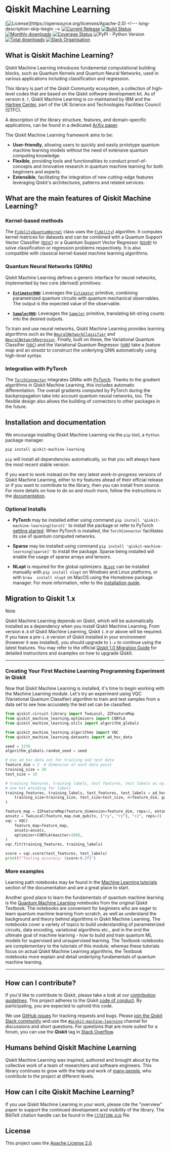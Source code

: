 # Qiskit Machine Learning

[![License](https://img.shields.io/github/license/qiskit-community/qiskit-machine-learning.svg?)](https://opensource.org/licenses/Apache-2.0) <!--- long-description-skip-begin -->
[![Current Release](https://img.shields.io/github/release/qiskit-community/qiskit-machine-learning.svg?logo=Qiskit)](https://github.com/qiskit-community/qiskit-machine-learning/releases)
[![Build Status](https://github.com/qiskit-community/qiskit-machine-learning/actions/workflows/main.yml/badge.svg)](https://github.com/qiskit-community/qiskit-machine-learning/actions?query=workflow%3A"Machine%20Learning%20Unit%20Tests"+branch%3Amain+event%3Apush)
[![Monthly downloads](https://img.shields.io/pypi/dm/qiskit-machine-learning.svg)](https://pypi.org/project/qiskit-machine-learning/)
[![Coverage Status](https://coveralls.io/repos/github/qiskit-community/qiskit-machine-learning/badge.svg?branch=main)](https://coveralls.io/github/qiskit-community/qiskit-machine-learning?branch=main)
![PyPI - Python Version](https://img.shields.io/pypi/pyversions/qiskit-machine-learning)
[![Total downloads](https://static.pepy.tech/badge/qiskit-machine-learning)](https://pepy.tech/project/qiskit-machine-learning)
[![Slack Organisation](https://img.shields.io/badge/slack-chat-blueviolet.svg?label=Qiskit%20Slack&logo=slack)](https://slack.qiskit.org)
<!--- long-description-skip-end -->

## What is Qiskit Machine Learning?

Qiskit Machine Learning introduces fundamental computational building blocks, such as Quantum 
Kernels and Quantum Neural Networks, used in various applications including classification 
and regression.

This library is part of the Qiskit Community ecosystem, a collection of high-level codes that are based
on the Qiskit software development kit. As of version `0.7`, Qiskit Machine Learning is co-maintained
by IBM and the [Hartree Center](https://www.hartree.stfc.ac.uk/), part of the UK Science and 
Technologies Facilities Council (STFC).

A description of the library structure, features, and domain-specific applications, can be found 
in a dedicated [ArXiv paper](https://arxiv.org/abs/2505.17756).

The Qiskit Machine Learning framework aims to be:

* **User-friendly**, allowing users to quickly and easily prototype quantum machine learning models without 
    the need of extensive quantum computing knowledge.
* **Flexible**, providing tools and functionalities to conduct proof-of-concepts and innovative research 
    in quantum machine learning for both beginners and experts.
* **Extensible**, facilitating the integration of new cutting-edge features leveraging Qiskit's 
    architectures, patterns and related services.


## What are the main features of Qiskit Machine Learning?

### Kernel-based methods

The [`FidelityQuantumKernel`](https://qiskit-community.github.io/qiskit-machine-learning/stubs/qiskit_machine_learning.kernels.QuantumKernel.html#qiskit_machine_learning.kernels.FidelityQuantumKernel) 
class uses the [`Fidelity`](https://qiskit-community.github.io/qiskit-machine-learning/stubs/qiskit_machine_learning.state_fidelities.BaseStateFidelity.html)) 
algorithm. It computes kernel matrices for datasets and can be combined with a Quantum Support Vector Classifier ([`QSVC`](https://qiskit-community.github.io/qiskit-machine-learning/stubs/qiskit_machine_learning.algorithms.QSVC.html#qiskit_machine_learning.algorithms.QSVC)) 
or a Quantum Support Vector Regressor ([`QSVR`](https://qiskit-community.github.io/qiskit-machine-learning/stubs/qiskit_machine_learning.algorithms.QSVR.html#qiskit_machine_learning.algorithms.QSVR)) 
to solve classification or regression problems respectively. It is also compatible with classical kernel-based machine learning algorithms.


### Quantum Neural Networks (QNNs)

Qiskit Machine Learning defines a generic interface for neural networks, implemented by two core (derived) primitives:

- **[`EstimatorQNN`](https://qiskit-community.github.io/qiskit-machine-learning/stubs/qiskit_machine_learning.neural_networks.EstimatorQNN.html):** Leverages the [`Estimator`](https://quantum.cloud.ibm.com/docs/api/qiskit/1.4/qiskit.primitives.BaseEstimator) primitive, combining parametrized quantum circuits with quantum mechanical observables. The output is the expected value of the observable.
  
- **[`SamplerQNN`](https://qiskit-community.github.io/qiskit-machine-learning/stubs/qiskit_machine_learning.neural_networks.SamplerQNN.html):** Leverages the [`Sampler`](https://quantum.cloud.ibm.com/docs/api/qiskit/1.4/qiskit.primitives.BaseSampler) primitive, translating bit-string counts into the desired outputs.

To train and use neural networks, Qiskit Machine Learning provides learning algorithms such as the [`NeuralNetworkClassifier`](https://qiskit-community.github.io/qiskit-machine-learning/stubs/qiskit_machine_learning.algorithms.NeuralNetworkClassifier.html#qiskit_machine_learning.algorithms.NeuralNetworkClassifier) 
and [`NeuralNetworkRegressor`](https://qiskit-community.github.io/qiskit-machine-learning/stubs/qiskit_machine_learning.algorithms.NeuralNetworkRegressor.html#qiskit_machine_learning.algorithms.NeuralNetworkRegressor). 
Finally, built on these, the Variational Quantum Classifier ([`VQC`](https://qiskit-community.github.io/qiskit-machine-learning/stubs/qiskit_machine_learning.algorithms.VQC.html#qiskit_machine_learning.algorithms.VQC))
and the Variational Quantum Regressor ([`VQR`](https://qiskit-community.github.io/qiskit-machine-learning/stubs/qiskit_machine_learning.algorithms.VQR.html#qiskit_machine_learning.algorithms.VQR))
take a _feature map_ and an _ansatz_ to construct the underlying QNN automatically using high-level syntax.

### Integration with PyTorch

The [`TorchConnector`](https://qiskit-community.github.io/qiskit-machine-learning/stubs/qiskit_machine_learning.connectors.TorchConnector.html#qiskit_machine_learning.connectors.TorchConnector) 
integrates QNNs with [PyTorch](https://pytorch.org). 
Thanks to the gradient algorithms in Qiskit Machine Learning, this includes automatic differentiation. 
The overall gradients computed by PyTorch during the backpropagation take into account quantum neural 
networks, too. The flexible design also allows the building of connectors to other packages in the future.

## Installation and documentation

We encourage installing Qiskit Machine Learning via the `pip` tool, a `Python` package manager.

```bash
pip install qiskit-machine-learning
```

`pip` will install all dependencies automatically, so that you will always have the most recent
stable version.

If you want to work instead on the very latest _work-in-progress_ versions of Qiskit Machine Learning, 
either to try features ahead of
their official release or if you want to contribute to the library, then you can install from source.
For more details on how to do so and much more, follow the instructions in the
 [documentation](https://qiskit-community.github.io/qiskit-machine-learning/getting_started.html#installation).

### Optional Installs

* **PyTorch** may be installed either using command `pip install 'qiskit-machine-learning[torch]'` to install the
  package or refer to PyTorch [getting started](https://pytorch.org/get-started/locally/). When PyTorch
  is installed, the `TorchConnector` facilitates its use of quantum computed networks.

* **Sparse** may be installed using command `pip install 'qiskit-machine-learning[sparse]'` to install the
  package. Sparse being installed will enable the usage of sparse arrays and tensors.

* **NLopt** is required for the global optimizers. [`NLopt`](https://nlopt.readthedocs.io/en/latest/) 
  can be installed manually with `pip install nlopt` on Windows and Linux platforms, or with `brew 
  install nlopt` on MacOS using the Homebrew package manager. For more information, 
  refer to the [installation guide](https://nlopt.readthedocs.io/en/latest/NLopt_Installation/).

## Migration to Qiskit 1.x
> [!NOTE]
> Qiskit Machine Learning depends on Qiskit, which will be automatically installed as a 
> dependency when you install Qiskit Machine Learning. From version `0.8` of Qiskit Machine 
> Learning, Qiskit `1.0` or above will be required. If you have a pre-`1.0` version of Qiskit 
> installed in your environment (however it was installed), you should upgrade to `1.x` to 
> continue using the latest features. You may refer to the 
> official [Qiskit 1.0 Migration Guide](https://quantum.cloud.ibm.com/docs/migration-guides/qiskit-1.0) 
> for detailed instructions and examples on how to upgrade Qiskit.

----------------------------------------------------------------------------------------------------

### Creating Your First Machine Learning Programming Experiment in Qiskit

Now that Qiskit Machine Learning is installed, it's time to begin working with the Machine 
Learning module. Let's try an experiment using VQC (Variational Quantum Classifier) algorithm to
train and test samples from a data set to see how accurately the test set can be classified.

```python
from qiskit.circuit.library import TwoLocal, ZZFeatureMap
from qiskit_machine_learning.optimizers import COBYLA
from qiskit_machine_learning.utils import algorithm_globals

from qiskit_machine_learning.algorithms import VQC
from qiskit_machine_learning.datasets import ad_hoc_data

seed = 1376
algorithm_globals.random_seed = seed

# Use ad hoc data set for training and test data
feature_dim = 2  # dimension of each data point
training_size = 20
test_size = 10

# training features, training labels, test features, test labels as np.ndarray,
# one hot encoding for labels
training_features, training_labels, test_features, test_labels = ad_hoc_data(
    training_size=training_size, test_size=test_size, n=feature_dim, gap=0.3
)

feature_map = ZZFeatureMap(feature_dimension=feature_dim, reps=2, entanglement="linear")
ansatz = TwoLocal(feature_map.num_qubits, ["ry", "rz"], "cz", reps=3)
vqc = VQC(
    feature_map=feature_map,
    ansatz=ansatz,
    optimizer=COBYLA(maxiter=100),
)
vqc.fit(training_features, training_labels)

score = vqc.score(test_features, test_labels)
print(f"Testing accuracy: {score:0.2f}")
```

### More examples

Learning path notebooks may be found in the
[Machine Learning tutorials](https://qiskit-community.github.io/qiskit-machine-learning/tutorials/index.html) section
of the documentation and are a great place to start. 

Another good place to learn the fundamentals of quantum machine learning is the
[Quantum Machine Learning](https://github.com/Qiskit/textbook/tree/main/notebooks/quantum-machine-learning#) notebooks from the original Qiskit Textbook. The notebooks are convenient for beginners who are eager to learn 
quantum machine learning from scratch, as well as understand the background and theory behind algorithms in
Qiskit Machine Learning. The notebooks cover a variety of topics to build understanding of parameterized
circuits, data encoding, variational algorithms etc., and in the end the ultimate goal of machine
learning - how to build and train quantum ML models for supervised and unsupervised learning. 
The Textbook notebooks are complementary to the tutorials of this module; whereas these tutorials focus
on actual Qiskit Machine Learning algorithms, the Textbook notebooks more explain and detail underlying fundamentals
of quantum machine learning.

----------------------------------------------------------------------------------------------------

## How can I contribute?

If you'd like to contribute to Qiskit, please take a look at our
[contribution guidelines](https://github.com/qiskit-community/qiskit-machine-learning/blob/main/CONTRIBUTING.md).
This project adheres to the Qiskit [code of conduct](https://github.com/qiskit-community/qiskit-machine-learning/blob/main/CODE_OF_CONDUCT.md).
By participating, you are expected to uphold this code.

We use [GitHub issues](https://github.com/qiskit-community/qiskit-machine-learning/issues) for tracking requests and bugs. Please
[join the Qiskit Slack community](https://qisk.it/join-slack)
and use the [`#qiskit-machine-learning`](https://qiskit.enterprise.slack.com/archives/C07JE3V55C1) 
channel for discussions and short questions.
For questions that are more suited for a forum, you can use the **Qiskit** tag in [Stack Overflow](https://stackoverflow.com/questions/tagged/qiskit).

## Humans behind Qiskit Machine Learning

Qiskit Machine Learning was inspired, authored and brought about by the collective work of a 
team of researchers  and software engineers. This library continues to grow with the help and 
work of 
[many people](https://github.com/qiskit-community/qiskit-machine-learning/graphs/contributors), 
who contribute to the project at different levels.

## How can I cite Qiskit Machine Learning?
If you use Qiskit Machine Learning in your work, please cite the "overview" paper to 
support the continued development and visibility of the library. The BibTeX citation handle can be found in the 
[`CITATION.bib`](./CITATION.bib) file.

## License

This project uses the [Apache License 2.0](https://github.com/qiskit-community/qiskit-machine-learning/blob/main/LICENSE.txt).
